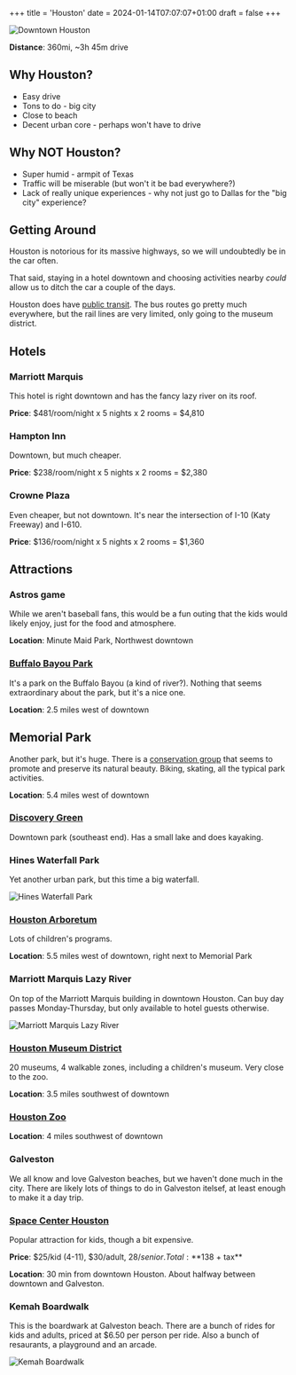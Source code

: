 +++
title = 'Houston'
date = 2024-01-14T07:07:07+01:00
draft = false
+++

![Downtown Houston](houston.jpeg)

**Distance**: 360mi, ~3h 45m drive

## Why Houston?

* Easy drive
* Tons to do - big city
* Close to beach
* Decent urban core - perhaps won't have to drive

## Why NOT Houston?

* Super humid - armpit of Texas
* Traffic will be miserable (but won't it be bad everywhere?)
* Lack of really unique experiences - why not just go to Dallas for the "big city" experience?

## Getting Around

Houston is notorious for its massive highways, so we will undoubtedly be in the car often.

That said, staying in a hotel downtown and choosing activities nearby *could* allow us to ditch the car a couple of the days.

Houston does have [public transit](https://www.ridemetro.org).  The bus routes go pretty much everywhere, but the rail lines are very limited, only going to the museum district.

## Hotels

### Marriott Marquis

This hotel is right downtown and has the fancy lazy river on its roof.

**Price**: $481/room/night x 5 nights x 2 rooms = $4,810

### Hampton Inn

Downtown, but much cheaper.

**Price**: $238/room/night x 5 nights x 2 rooms = $2,380

### Crowne Plaza

Even cheaper, but not downtown.  It's near the intersection of I-10 (Katy Freeway) and I-610.

**Price**: $136/room/night x 5 nights x 2 rooms = $1,360

## Attractions

### Astros game
While we aren't baseball fans, this would be a fun outing that the kids would likely enjoy, just for the food and atmosphere.

**Location**: Minute Maid Park, Northwest downtown

### [Buffalo Bayou Park](https://buffalobayou.org/location/buffalo-bayou-park/)
It's a park on the Buffalo Bayou (a kind of river?).  Nothing that seems extraordinary about the park, but it's a nice one.

**Location**: 2.5 miles west of downtown

## Memorial Park

Another park, but it's huge.
There is a [conservation group][1] that seems to promote and preserve its natural beauty.
Biking, skating, all the typical park activities.

**Location**: 5.4 miles west of downtown

[1]: https://buffalobayou.org/location/buffalo-bayou-park/

### [Discovery Green](https://www.discoverygreen.com)

Downtown park (southeast end).  Has a small lake and does kayaking.

### Hines Waterfall Park

Yet another urban park, but this time a big waterfall.

![Hines Waterfall Park](hines-waterfall-park.png)

### [Houston Arboretum](https://houstonarboretum.org)

Lots of children's programs.

**Location**: 5.5 miles west of downtown, right next to Memorial Park

### Marriott Marquis Lazy River

On top of the Marriott Marquis building in downtown Houston.
Can buy day passes Monday-Thursday, but only available to hotel guests otherwise.

![Marriott Marquis Lazy River](lazy-river.png)

### [Houston Museum District](https://houmuse.org)
20 museums, 4 walkable zones, including a children's museum.  Very close to the zoo.

**Location**: 3.5 miles southwest of downtown

### [Houston Zoo](https://www.houstonzoo.org)

**Location**: 4 miles southwest of downtown

### Galveston

We all know and love Galveston beaches, but we haven't done much in the city.
There are likely lots of things to do in Galveston itelsef,
at least enough to make it a day trip.

### [Space Center Houston](https://spacecenter.org)

Popular attraction for kids, though a bit expensive.

**Price**: $25/kid (4-11), $30/adult, $28/senior.  Total: **$138 + tax**

**Location**: 30 min from downtown Houston.  About halfway between downtown and Galveston.

### Kemah Boardwalk

This is the boardwark at Galveston beach.
There are a bunch of rides for kids and adults, priced at $6.50 per person per ride.
Also a bunch of resaurants, a playground and an arcade.

![Kemah Boardwalk](kemah-boardwalk.jpeg)
